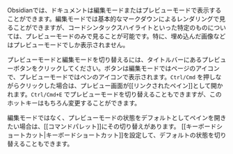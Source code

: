 Obsidianでは、ドキュメントは編集モードまたはプレビューモードで表示することができます。編集モードでは基本的なマークダウンによるレンダリングで見ることができますが、コードシンタックスハイライトといった特定のものについては、プレビューモードのみで見ることが可能です。特に、埋め込んだ画像などはプレビューモードでしか表示されません。

プレビューモードと編集モードを切り替えるには、タイトルバーにあるプレビューボタンをクリックしてください。ボタンは編集モードではページのアイコンで、プレビューモードではペンのアイコンで表示されます。`Ctrl/Cmd` を押しながらクリックした場合は、プレビュー画面が[[リンクされたペイン]]として開かれます。`Ctrl/Cmd+E` でプレビューモードを切り替えることもできますが、このホットキーはもちろん変更することができます。

編集モードではなく、プレビューモードの状態をデフォルトとしてペインを開きたい場合は、[[コマンドパレット]]にその切り替えがあります。 [[キーボードショートカット|キーボードショートカット]]を設定して、デフォルトの状態を切り替えることもできます。